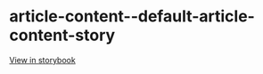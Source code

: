 # article-content--default-article-content-story

[View in storybook](https://raw.githack.com/Independent-Digital-News-and-Media-Ltd/standard-pwamp-sb/PR-371-sb/index.html?path=/story/article-content--default-article-content-story)